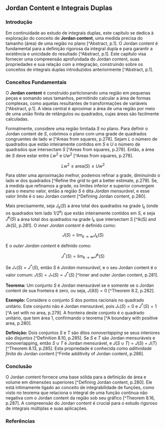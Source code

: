 ## Jordan Content e Integrais Duplas

### Introdução
Em continuidade ao estudo de integrais duplas, este capítulo se dedica à exploração do conceito de **Jordan content**, uma medida precisa do tamanho (área) de uma região no plano [^Abstract, p.1]. O Jordan content é fundamental para a definição rigorosa da integral dupla e para garantir a existência e unicidade do resultado [^Abstract, p.1]. Este capítulo visa fornecer uma compreensão aprofundada do Jordan content, suas propriedades e sua relação com a integração, construindo sobre os conceitos de integrais duplas introduzidos anteriormente [^Abstract, p.1].

### Conceitos Fundamentais

O **Jordan content** é construído particionando uma região em pequenas peças e somando seus tamanhos, permitindo calcular a área de formas complexas, como aquelas resultantes de transformações de variáveis [^Abstract, p.1]. A ideia central é aproximar a área de uma região por meio de uma união finita de retângulos ou quadrados, cujas áreas são facilmente calculadas.

Formalmente, considere uma região limitada $S$ no plano. Para definir o Jordan content de $S$, cobrimos o plano com uma grade de quadrados congruentes de lado $w$ [^Areas from squares, p.278]. Sejam $L$ o número de quadrados que estão inteiramente contidos em $S$ e $U$ o número de quadrados que intersectam $S$ [^Areas from squares, p.278]. Então, a área de $S$ deve estar entre $Lw^2$ e $Uw^2$ [^Areas from squares, p.278].

$$Lw^2 \leq \text{area}(S) \leq Uw^2$$

Para obter uma aproximação melhor, podemos refinar a grade, diminuindo o lado $w$ dos quadrados [^Refine the grid to get a better estimate, p.279].  Se, à medida que refinamos a grade, os limites inferior e superior convergem para o mesmo valor, então a região $S$ é dita *Jordan mensurável*, e esse valor limite é o seu Jordan content [^Defining Jordan content, p.280].

Mais precisamente, seja $J_k(S)$ a área total dos quadrados na grade $I_k$ (onde os quadrados tem lado $1/2^k$) que estão inteiramente contidos em $S$, e seja $J^k(S)$ a área total dos quadrados na grade $I_k$ que intersectam $S$ [^Ik(S) and Jk(S), p.281]. O *inner Jordan content* é definido como:

$$J(S) = \lim_{k \to \infty} J_k(S)$$

E o *outer Jordan content* é definido como:

$$J^*(S) = \lim_{k \to \infty} J^k(S)$$

Se $J_*(S) = J^*(S)$, então $S$ é *Jordan mensurável*, e o seu Jordan content é o valor comum: $J(S) = J_*(S) = J^*(S)$ [^Inner and outer Jordan content, p.281].

**Teorema:** Um conjunto $S$ é Jordan mensurável se e somente se o Jordan content de sua fronteira é zero, ou seja, $J(\partial S) = 0$ [^Theorem 8.2, p.282].

**Exemplo:** Considere o conjunto $S$ dos pontos racionais no quadrado unitário. Este conjunto não é Jordan mensurável, pois $J_*(S) = 0$ e $J^*(S) = 1$ [^A set with no area, p.279]. A fronteira deste conjunto é o quadrado unitário, que tem área 1, confirmando o teorema [^A boundary with positive area, p.280].

**Definição:** Dois conjuntos $S$ e $T$ são ditos *nonoverlapping* se seus interiores são disjuntos [^Definition 8.10, p.285]. Se $S$ e $T$ são Jordan mensuráveis e nonoverlapping, então $S \cup T$ é Jordan mensurável, e $J(S \cup T) = J(S) + J(T)$ [^Theorem 8.13, p.285]. Esta propriedade é conhecida como *aditividade finita* do Jordan content [^Finite additivity of Jordan content, p.286].

### Conclusão
O Jordan content fornece uma base sólida para a definição de área e volume em dimensões superiores [^Defining Jordan content, p.280]. Ele está intimamente ligado ao conceito de integrabilidade de funções, como visto no teorema que relaciona o integral de uma função contínua não negativa com o Jordan content da região sob seu gráfico [^Theorem 8.16, p.287]. A compreensão do Jordan content é crucial para o estudo rigoroso de integrais múltiplas e suas aplicações.

### Referências
[^Abstract]: Callahan, J.J. (2010). Advanced Calculus: A Geometric View, Undergraduate Texts in Mathematics, p.269.
[^Areas from squares]: Callahan, J.J. (2010). Advanced Calculus: A Geometric View, Undergraduate Texts in Mathematics, p.278.
[^Refine the grid to get a better estimate]: Callahan, J.J. (2010). Advanced Calculus: A Geometric View, Undergraduate Texts in Mathematics, p.279.
[^A set with no area]: Callahan, J.J. (2010). Advanced Calculus: A Geometric View, Undergraduate Texts in Mathematics, p.279.
[^Defining Jordan content]: Callahan, J.J. (2010). Advanced Calculus: A Geometric View, Undergraduate Texts in Mathematics, p.280.
[^A boundary with positive area]: Callahan, J.J. (2010). Advanced Calculus: A Geometric View, Undergraduate Texts in Mathematics, p.280.
[^Ik(S) and Jk(S)]: Callahan, J.J. (2010). Advanced Calculus: A Geometric View, Undergraduate Texts in Mathematics, p.281.
[^Inner and outer Jordan content]: Callahan, J.J. (2010). Advanced Calculus: A Geometric View, Undergraduate Texts in Mathematics, p.281.
[^Theorem 8.2]: Callahan, J.J. (2010). Advanced Calculus: A Geometric View, Undergraduate Texts in Mathematics, p.282.
[^Definition 8.10]: Callahan, J.J. (2010). Advanced Calculus: A Geometric View, Undergraduate Texts in Mathematics, p.285.
[^Theorem 8.13]: Callahan, J.J. (2010). Advanced Calculus: A Geometric View, Undergraduate Texts in Mathematics, p.285.
[^Finite additivity of Jordan content]: Callahan, J.J. (2010). Advanced Calculus: A Geometric View, Undergraduate Texts in Mathematics, p.286.
[^Theorem 8.16]: Callahan, J.J. (2010). Advanced Calculus: A Geometric View, Undergraduate Texts in Mathematics, p.287.

<!-- END -->
